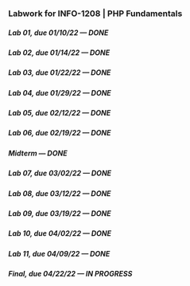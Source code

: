 ### Labwork for INFO-1208 | PHP Fundamentals
##### Lab 01, due 01/10/22 — DONE
##### Lab 02, due 01/14/22 — DONE
##### Lab 03, due 01/22/22 — DONE
##### Lab 04, due 01/29/22 — DONE
##### Lab 05, due 02/12/22 — DONE
##### Lab 06, due 02/19/22 — DONE
##### Midterm — DONE
##### Lab 07, due 03/02/22 — DONE
##### Lab 08, due 03/12/22 — DONE
##### Lab 09, due 03/19/22 — DONE
##### Lab 10, due 04/02/22 — DONE
##### Lab 11, due 04/09/22 — DONE
##### Final, due 04/22/22 — IN PROGRESS
